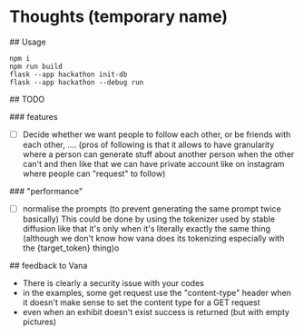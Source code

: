 # Thoughts (temporary name)

## Usage

```
npm i
npm run build
flask --app hackathon init-db
flask --app hackathon --debug run
```

## TODO

### features

* [ ] Decide whether we want people to follow each other, or be friends with each other, .... (pros of following is that it allows to have granularity where a person can generate stuff about another person when the other can't and then like that we can have private account like on instagram where people can "request" to follow)


### "performance"

* [ ] normalise the prompts (to prevent generating the same prompt twice basically) This could be done by using the tokenizer used by stable diffusion like that it's only when it's literally exactly the same thing (although we don't know how vana does its tokenizing especially with the {target_token} thing)o

## feedback to Vana

* There is clearly a security issue with your codes
* in the examples, some get request use the "content-type" header when it
  doesn't make sense to set the content type for a GET request
* even when an exhibit doesn't exist success is returned (but with empty pictures)
